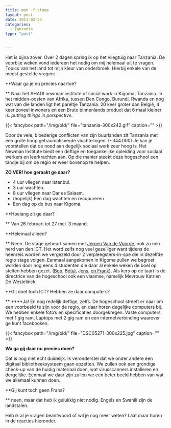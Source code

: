 ```yaml
---
title: man -f stage
layout: post
date: 2013-02-24
categories:
  - Tanzania
type: "post"


---
```

Het is bijna zover. Over 2 dagen spring ik op het vliegtuig naar Tanzania. De voorbije weken vond iedereen het nodig om mij helemaal uit te vragen. Topics van het land tot mijn kleur van onderbroek. Hierbij enkele van de meest gestelde vragen:

**Waar ga je nu precies naartoe?
  
** Naar het AHADI newman institute of social work in Kigoma, Tanzania. In het midden-oosten van Afrika, tussen Den Congo, Burundi, Rwanda en nog wat van die landen ligt het pareltje Tanzania. 20 keer groter dan België, 4 keer zoveel inwoners en een Bruto binnenlands product dat 6 maal kleiner is. _putting things in perspective_.

{{< fancybox path="/img/old/" file="tanzania-300x242.gif" caption="" >}}
<!-- {{< fancybox path="/img/old/" file="tanzania-300x242.gif" caption="" >}} -->

Door de vele, bloederige conflicten van zijn buurlanden zit Tanzania met een grote hoop getraumatiseerde vluchtelingen. (~344.000) Je kan je voorstellen dat de nood aan degelijk sociaal werk zeer hoog is. Het Newman Institute biedt een deftige en toegankelijke opleiding voor sociaal werkers en leerkrachten aan. Op die manier steekt deze hogeschool een tandje bij om de regio er weer bovenop te helpen.

**ZO VER! hoe geraakt ge daar?**

  * 4 uur vliegen naar Istanbul.
  * 3 uur wachten.
  * 8 uur vliegen naar Dar es Salaam.
  * (hopelijk) Een dag wachten en recupureren
  * Een dag op de bus naar Kigoma.

**Hoelang zit ge daar?
  
** Van 26 februari tot 27 mei. 3 maand.

**Helemaal alleen?
  
** Neen. De stage gebeurt samen met [Jeroen Van de Voorde][2], ook zo nen nerd van den ICT. Het word zelfs nog veel gezelliger want tijdens de heenreis worden we vergezeld door 2 verpleegsters-in-spe die in dezelfde regio stage volgen. Eenmaal aangekomen in Kigoma zullen we begroet worden door nog eens 4 studenten die daar al enkele weken de boel op stelten hebben gezet. ([Bob][3], B[etul][4], J[ens][5], [en Frank][6]). Als kers op de taart is de directrice van de hogeschool ook een vlaamse, namelijk Mevrouw Katrien De Westelinck.

**Gij doet toch ICT? Hebben ze daar computers?
  
** ****Ja! En nog redelijk deftige, zelfs. De hogeschool streeft er naar om een voorbeeld te zijn voor de regio, en daar horen degelijke computers bij. We hebben enkele foto&#8217;s en specificaties doorgekregen. Vaste computers met 1 gig ram, Laptops met 2 gig ram en een internetverbinding waarover ge kunt facebooken.

{{< fancybox path="/img/old/" file="DSC05271-300x225.jpg" caption="" >}}

**Wa ga gij daar nu precies doen?**
  
Dat is nog niet echt duidelijk. Ik veronderstel dat we onder andere een digitaal bibliotheeksysteem gaan opzetten. We zullen ook een grondige check-up van de huidig materiaal doen, wat virusscanners installeren en dergelijke. Eenmaal we daar zijn zullen we een beter beeld hebben van wat we allemaal kunnen doen.

**Gij kunt toch geen Frans?
  
** neen, maar dat heb ik gelukkig niet nodig. Engels en Swahili zijn de landstalen.

Heb ik al je vragen beantwoord of wil je nog meer weten? Laat maar horen in de reacties hieronder.

 [2]: http://www.jertech.be/
 [3]: https://bobintanzania.wordpress.com/
 [4]: http://betulgoestanzanian.blogspot.be/
 [5]: https://jensgoestanzania.wordpress.com/
 [6]: http://frankgoestokigoma.blogspot.be/
